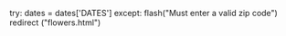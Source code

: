 try:
        dates = dates['DATES']
    except:
        flash("Must enter a valid zip code")
        redirect ("flowers.html")